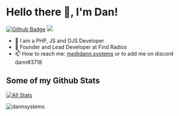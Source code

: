 # Hello there 👋, I'm Dan!

[![Github Badge](https://img.shields.io/badge/-dannsystems-grey?style=flat&logo=github&logoColor=white&link=https://github.com/dannsystems/)](https://www.github.com/dannsystems/) ![](https://komarev.com/ghpvc/?dannsystems)


- 🔭 I am a PHP, JS and DJS Developer
- 👯 Founder and Lead Developer at Find Radios
- 📫 How to reach me: me@dann.systems or to add me on discord dann#3718

## Some of my Github Stats
[![All Stats](https://github-readme-stats-axpwmfcg3.vercel.app/api?username=dannsystems&show_icons=true&include_all_commits=true&count_private=true&hide=contribs)](https://github.com/dannsystems/github-readme-stats)

<p><img align="center" src="https://github-readme-streak-stats.herokuapp.com/?user=dannsystems&" alt="dannsystems" /></p>
